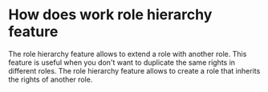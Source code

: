 # How does work role hierarchy feature

The role hierarchy feature allows to extend a role with another role. This feature is useful when you don't want to duplicate the same rights in different roles. The role hierarchy feature allows to create a role that inherits the rights of another role.